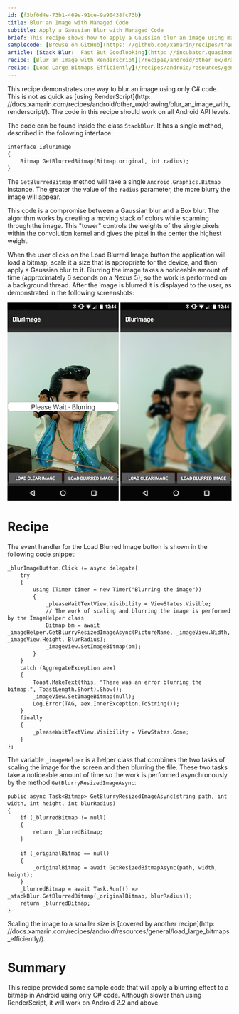 ```yaml
---
id: {f3bf0d4e-73b1-469e-91ce-9a90438fc73b}  
title: Blur an Image with Managed Code  
subtitle: Apply a Gaussian Blur with Managed Code  
brief: This recipe shows how to apply a Gaussian blur an image using managed code. This is managed code and will work on projects that must support Android 2.2 (API level 8).  
samplecode: [Browse on GitHub](https: //github.com/xamarin/recipes/tree/master/android/other_ux/drawing/blur_an_image_with_managed_code)  
article: [Stack Blur:  Fast But Goodlooking](http: //incubator.quasimondo.com/processing/fast_blur_deluxe.php)  
recipe: [Blur an Image with Renderscript](/recipes/android/other_ux/drawing/blur_an_image_with_renderscript/)  
recipe: [Load Large Bitmaps Efficiently](/recipes/android/resources/general/load_large_bitmaps_efficiently/)  
---
```


This recipe demonstrates one way to blur an image using only C# code. This is not as quick as [using RenderScript](http: //docs.xamarin.com/recipes/android/other_ux/drawing/blur_an_image_with_renderscript/). The code in this recipe should work on all Android API levels.

The code can be found inside the class `StackBlur`. It has a single method, described in the following interface: 

```
interface IBlurImage
{
    Bitmap GetBlurredBitmap(Bitmap original, int radius);
}
```

The `GetBlurredBitmap` method will take a single `Android.Graphics.Bitmap` instance. The greater the value of the `radius` parameter, the more blurry the image will appear.

This code is a compromise between a Gaussian blur and a Box blur. The algorithm works by creating a moving stack of colors while scanning through the image. This "tower" controls the weights of the single pixels within the convolution kernel and gives the pixel in the center the highest weight.

When the user clicks on the <span class="uiitem">Load Blurred Image</span> button the application will load a bitmap, scale it a size that is appropriate for the device, and then apply a Gaussian blur to it. Blurring the image takes a noticeable amount of time (approximately 6 seconds on a Nexus 5), so the work is performed on a background thread. After the image is blurred it is displayed to the user, as demonstrated in the following screenshots: 

 ![](Images/image00.png) ![](Images/image01.png)

 <a name="Recipe" class="injected"></a>


# Recipe

The event handler for the <span class="uiitem">Load Blurred Image</span> button is shown in the following code snippet: 

```
_blurImageButton.Click += async delegate{
    try
    {
        using (Timer timer = new Timer("Blurring the image"))
        {
            _pleaseWaitTextView.Visibility = ViewStates.Visible;
            // The work of scaling and blurring the image is performed by the ImageHelper class
            Bitmap bm = await _imageHelper.GetBlurryResizedImageAsync(PictureName, _imageView.Width, _imageView.Height, BlurRadius);
            _imageView.SetImageBitmap(bm);
        }
    }
    catch (AggregateException aex)
    {
        Toast.MakeText(this, "There was an error blurring the bitmap.", ToastLength.Short).Show();
        _imageView.SetImageBitmap(null);
        Log.Error(TAG, aex.InnerException.ToString());
    }
    finally
    {
        _pleaseWaitTextView.Visibility = ViewStates.Gone;
    }
};
```

The variable `_imageHelper` is a helper class that combines the two tasks of scaling the image for the screen and then blurring the file. These two tasks take a noticeable amount of time so the work is performed asynchronously by the method `GetBlurryResizedImageAsync`: 

```
public async Task<Bitmap> GetBlurryResizedImageAsync(string path, int width, int height, int blurRadius)
{
    if (_blurredBitmap != null)
    {
        return _blurredBitmap;
    }

    if (_originalBitmap == null)
    {
        _originalBitmap = await GetResizedBitmapAsync(path, width, height);
    }
    _blurredBitmap = await Task.Run(() => _stackBlur.GetBlurredBitmap(_originalBitmap, blurRadius));
    return _blurredBitmap;
}
```

Scaling the image to a smaller size is [covered by another recipe](http: //docs.xamarin.com/recipes/android/resources/general/load_large_bitmaps_efficiently/).

 <a name="Summary" class="injected"></a>


# Summary

This recipe provided some sample code that will apply a blurring effect to a bitmap in Android using only C# code. Although slower than using RenderScript, it will work on Android 2.2 and above.